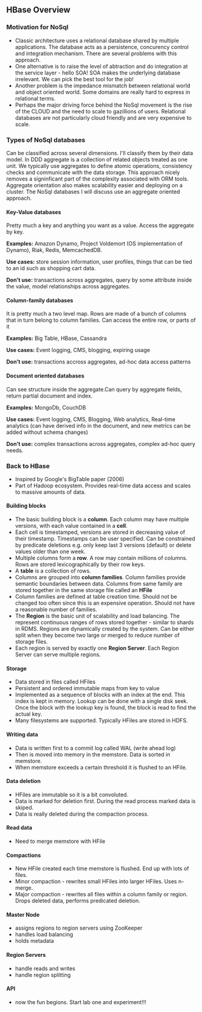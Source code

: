 ## HBase Overview

### Motivation for NoSql
 * Classic architecture uses a relational database shared by multiple applications. The database acts as a persistence, concurency control and integration mechanism. There are several problems with this approach.
 * One alternative is to raise the level of abtraction and do integration at the service layer - hello SOA! SOA makes the underlying database irrelevant. We can pick the best tool for the job!
 * Another problem is the impedance mismatch between relational world and object oriented world. Some domains are really hard to express in relational terms.
 * Perhaps the major driving force behind the NoSql movement is the rise of the CLOUD and the need to scale to gazillions of users. Relational databases are not particularly cloud friendly and are very expensive to scale.

### Types of NoSql databases
 Can be classified across several dimensions. I'll classify them by their data model. In DDD aggregate is a collection of related objects treated as one unit. We typically use aggregates to define atomic operations, consistency checks and communicate with the data storage. This approach nicely removes a signinficant part of the complexity associated with ORM tools. Aggregate orientation also makes scalability easier and deploying on a cluster. The NoSql databases I will discuss use an aggregate oriented approach.

#### Key-Value databases

 Pretty much a key and anything you want as a value. Access the aggregate by key.

 **Examples:** Amazon Dynamo, Project Voldemort (OS implementation of Dynamo), Riak, Redis, MemcachedDB.

 **Use cases:** store session information, user profiles, things that can be tied to an id such as shopping cart data.

 **Don't use:** transactions across aggregates, query by some attribute inside the value, model relationships across aggregates.

#### Column-family databases
 It is pretty much a two level map. Rows are made of a bunch of columns that in turn belong to column families. Can access the entire row, or parts of it

 **Examples:** Big Table, HBase, Cassandra

 **Use cases:** Event logging, CMS, blogging, expiring usage

 **Don't use:** transactions accross aggregates, ad-hoc data access patterns

#### Document oriented databases
 Can see structure inside the aggregate.Can query by aggregate fields, return partial document and index.

 **Examples:** MongoDb, CouchDB

 **Use cases:** Event logging, CMS, Blogging, Web analytics, Real-time analytics (can have derived info in the document, and new metrics can be added without schema changes)

 **Don't use:** complex transactions across aggregates, complex ad-hoc query needs.


### Back to HBase
* Inspired by Google's BigTable paper (2006)
* Part of Hadoop ecosystem. Provides real-time data access and scales to massive amounts of data.

#### Building blocks

* The basic building block is a **column**. Each column may have multiple versions, with each value contained in a **cell**.
* Each cell is timestamped, versions are stored in decreasing value of their timestamp. Timestamps can be user specified. Can be constrained by predicate deletions e.g. only keep last 3 versions (default) or delete values older than one week.
* Multiple columns form a **row**. A row may contain millions of columns. Rows are stored lexicographically by their row keys.
* A **table** is a collection of rows.
* Columns are grouped into **column families**. Column families provide semantic boundaries between data. Columns from same family are stored together in the same storage file called an **HFile**
* Column families are defined at table creation time. Should not be changed too often since this is an expensive operation. Should not have a reasonable number of families.
* The **Region** is the basic unit of scalability and load balancing. The represent continuous ranges of rows stored together - similar to shards in RDMS. Regions are dynamically created by the system. Can be either split when they become two large or merged to reduce number of storage files.
* Each region is served by exactly one **Region Server**. Each Region Server can serve multiple regions.

#### Storage
* Data stored in files called HFiles
* Persistent and ordered immutable maps from key to value
* Implemented as a sequence of blocks with an index at the end. This index is kept in memory. Lookup can be done with a single disk seek. Once the block with the lookup key is found, the block is read to find the actual key.
* Many filesystems are supported. Typically HFiles are stored in HDFS.

#### Writing data
* Data is written first to a commit log called WAL (write ahead log)
* Then is moved into memory in the memstore. Data is sorted in memstore.
* When memstore exceeds a certain threshold it is flushed to an HFile.

#### Data deletion
* HFiles are immutable so it is a bit convoluted.
* Data is marked for deletion first. During the read process marked data is skiped.
* Data is really deleted during the compaction process.

#### Read data
* Need to merge memstore with HFile

#### Compactions
* New HFile created each time memstore is flushed. End up with lots of files.
* Minor compaction - rewrites small HFiles into larger HFiles. Uses n-merge.
* Major compaction - rewrites all files within a column family or region. Drops deleted data, performs predicated deletion.

#### Master Node
* assigns regions to region servers using ZooKeeper
* handles load balancing
* holds metadata

#### Region Servers
* handle reads and writes
* handle region splitting

#### API
* now the fun begions. Start lab one and experiment!!!